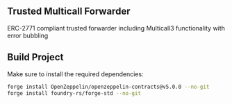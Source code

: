 ## Trusted Multicall Forwarder

ERC-2771 compliant trusted forwarder including Multicall3 functionality with error bubbling

## Build Project

Make sure to install the required dependencies:

```bash
forge install OpenZeppelin/openzeppelin-contracts@v5.0.0 --no-git
forge install foundry-rs/forge-std --no-git
```
